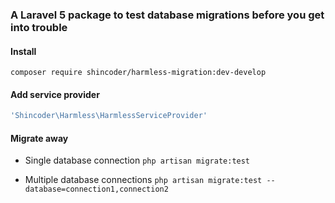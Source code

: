 ### A Laravel 5 package to test database migrations before you get into trouble

#### Install
``` composer require shincoder/harmless-migration:dev-develop ```

#### Add service provider
```php
'Shincoder\Harmless\HarmlessServiceProvider'
```

#### Migrate away

- Single database connection
``` php artisan migrate:test ```

- Multiple database connections
``` php artisan migrate:test --database=connection1,connection2 ```
